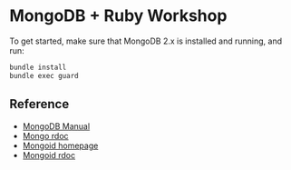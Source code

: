# MongoDB + Ruby Workshop

To get started, make sure that MongoDB 2.x is installed and running, and run:

```bash
bundle install
bundle exec guard
```

## Reference

* [MongoDB Manual](http://docs.mongodb.org/manual/)
* [Mongo rdoc](http://rubydoc.info/gems/mongo/1.8.4/frames)
* [Mongoid homepage](http://mongoid.org/)
* [Mongoid rdoc](http://rubydoc.info/gems/mongoid/3.1.2/frames)
